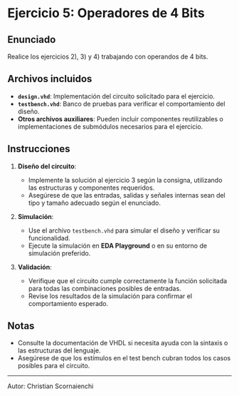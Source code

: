 # Ejercicio 5: Operadores de 4 Bits

## Enunciado

Realice los ejercicios 2), 3) y 4) trabajando con operandos de 4 bits.

## Archivos incluidos

- **`design.vhd`**: Implementación del circuito solicitado para el ejercicio.
- **`testbench.vhd`**: Banco de pruebas para verificar el comportamiento del diseño.
- **Otros archivos auxiliares**: Pueden incluir componentes reutilizables o implementaciones de submódulos necesarios para el ejercicio.

## Instrucciones

1. **Diseño del circuito**:
   - Implemente la solución al ejercicio 3 según la consigna, utilizando las estructuras y componentes requeridos.
   - Asegúrese de que las entradas, salidas y señales internas sean del tipo y tamaño adecuado según el enunciado.

2. **Simulación**:
   - Use el archivo `testbench.vhd` para simular el diseño y verificar su funcionalidad.
   - Ejecute la simulación en **EDA Playground** o en su entorno de simulación preferido.

3. **Validación**:
   - Verifique que el circuito cumple correctamente la función solicitada para todas las combinaciones posibles de entradas.
   - Revise los resultados de la simulación para confirmar el comportamiento esperado.

## Notas

- Consulte la documentación de VHDL si necesita ayuda con la sintaxis o las estructuras del lenguaje.
- Asegúrese de que los estímulos en el test bench cubran todos los casos posibles para el circuito.

---

Autor: Christian Scornaienchi